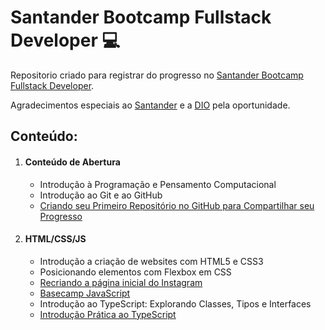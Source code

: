<h1>Santander Bootcamp Fullstack Developer 💻</h1> 

<p>Repositorio criado para registrar do progresso no <a href="https://web.dio.me/track/santander-bootcamp-fullstack-developer" taget="_blank">Santander Bootcamp Fullstack Developer</a>.</p>
<p>Agradecimentos especiais ao <a href="https://www.santander.com.br" target="_blank">Santander</a> e a <a href="https://www.dio.me" target="_blank">DIO</a> pela oportunidade.</p>

<h2>Conteúdo:</h2>
<ol>
  <li>
    <h4>Conteúdo de Abertura</h4>
    <ul>
      <li>Introdução à Programação e Pensamento Computacional</li>
      <li>Introdução ao Git e ao GitHub</li>
      <li><a href="https://github.com/CesarMMI/santander-bootcamp-fullstack" target="_blank">Criando seu Primeiro Repositório no GitHub para Compartilhar seu Progresso</a></li>
    </ul>
  </li>
  <li>
    <h4>HTML/CSS/JS</h4>
    <ul>
      <li>Introdução a criação de websites com HTML5 e CSS3</li>
      <li>Posicionando elementos com Flexbox em CSS</li>
      <li><a href="https://github.com/CesarMMI/instagram-dio" target="_blank">Recriando a página inicial do Instagram</a></li>
      <li><a href="https://github.com/CesarMMI/basecamp-javascript" target="_blank">Basecamp JavaScript</a></li>
      <li>Introdução ao TypeScript: Explorando Classes, Tipos e Interfaces</li>
      <li><a href="https://github.com/CesarMMI/mentoria-typescript" target="_blank">Introdução Prática ao TypeScript</a></li>
    </ul>
  </li>
</ol>
